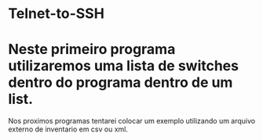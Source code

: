 # Telnet-to-SSH
# Neste primeiro programa utilizaremos uma lista de switches dentro do programa dentro de um list.
Nos proximos programas tentarei colocar um exemplo utilizando um arquivo externo de inventario em csv ou xml.
